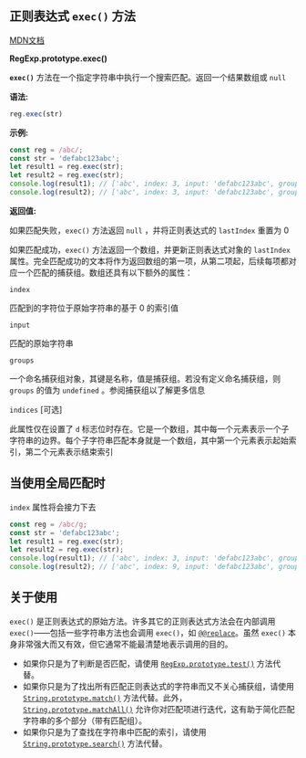 ## 正则表达式 `exec()` 方法 

<a href="https://developer.mozilla.org/zh-CN/docs/Web/JavaScript/Reference/Global_Objects/RegExp/exec"
        target="_blank">MDN文档</a> 

**RegExp.prototype.exec()**

**`exec()`** 方法在一个指定字符串中执行一个搜索匹配。返回一个结果数组或 `null`



**语法:**

```js
reg.exec(str)
```



**示例:**

```js
const reg = /abc/;
const str = 'defabc123abc';
let result1 = reg.exec(str);
let result2 = reg.exec(str);
console.log(result1); // ['abc', index: 3, input: 'defabc123abc', groups: undefined]
console.log(result2); // ['abc', index: 3, input: 'defabc123abc', groups: undefined]
```



**返回值:**

如果匹配失败，``exec()`` 方法返回 `null` ，并将正则表达式的 `lastIndex` 重置为 0

如果匹配成功，`exec()` 方法返回一个数组，并更新正则表达式对象的 `lastIndex` 属性。完全匹配成功的文本将作为返回数组的第一项，从第二项起，后续每项都对应一个匹配的捕获组。数组还具有以下额外的属性：

`index`

匹配到的字符位于原始字符串的基于 0 的索引值



`input`

匹配的原始字符串



`groups`

一个命名捕获组对象，其键是名称，值是捕获组。若没有定义命名捕获组，则 `groups` 的值为 `undefined` 。参阅捕获组以了解更多信息



`indices` [可选]

此属性仅在设置了 `d` 标志位时存在。它是一个数组，其中每一个元素表示一个子字符串的边界。每个子字符串匹配本身就是一个数组，其中第一个元素表示起始索引，第二个元素表示结束索引





## 当使用全局匹配时

`index` 属性将会接力下去

```js
const reg = /abc/g;
const str = 'defabc123abc';
let result1 = reg.exec(str);
let result2 = reg.exec(str);
console.log(result1); // ['abc', index: 3, input: 'defabc123abc', groups: undefined]
console.log(result2); // ['abc', index: 9, input: 'defabc123abc', groups: undefined]
```





## 关于使用

`exec()` 是正则表达式的原始方法。许多其它的正则表达式方法会在内部调用 `exec()`——包括一些字符串方法也会调用 `exec()`，如 [`@@replace`](https://developer.mozilla.org/zh-CN/docs/Web/JavaScript/Reference/Global_Objects/RegExp/@@replace)。虽然 `exec()` 本身非常强大而又有效，但它通常不能最清楚地表示调用的目的。

- 如果你只是为了判断是否匹配，请使用 [`RegExp.prototype.test()`](https://developer.mozilla.org/zh-CN/docs/Web/JavaScript/Reference/Global_Objects/RegExp/test) 方法代替。
- 如果你只是为了找出所有匹配正则表达式的字符串而又不关心捕获组，请使用 [`String.prototype.match()`](https://developer.mozilla.org/zh-CN/docs/Web/JavaScript/Reference/Global_Objects/String/match) 方法代替。此外，[`String.prototype.matchAll()`](https://developer.mozilla.org/zh-CN/docs/Web/JavaScript/Reference/Global_Objects/String/matchAll) 允许你对匹配项进行迭代，这有助于简化匹配字符串的多个部分（带有匹配组）。
- 如果你只是为了查找在字符串中匹配的索引，请使用 [`String.prototype.search()`](https://developer.mozilla.org/zh-CN/docs/Web/JavaScript/Reference/Global_Objects/String/search) 方法代替。